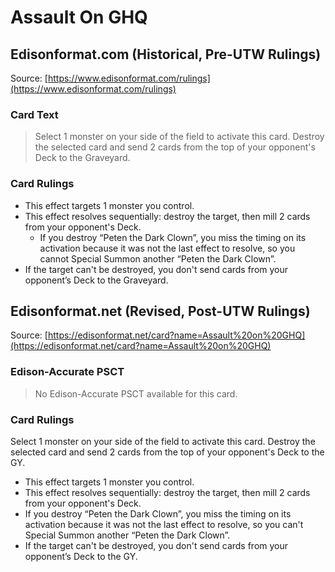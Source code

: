 # Assault On GHQ

## Edisonformat.com (Historical, Pre-UTW Rulings)

Source: [https://www.edisonformat.com/rulings](https://www.edisonformat.com/rulings)

### Card Text

> Select 1 monster on your side of the field to activate this card. Destroy the selected card and send 2 cards from the top of your opponent's Deck to the Graveyard.

### Card Rulings

*   This effect targets 1 monster you control.
*   This effect resolves sequentially: destroy the target, then mill 2 cards from your opponent's Deck.
    *   If you destroy “Peten the Dark Clown”, you miss the timing on its activation because it was not the last effect to resolve, so you cannot Special Summon another “Peten the Dark Clown”.
*   If the target can't be destroyed, you don't send cards from your opponent’s Deck to the Graveyard.

## Edisonformat.net (Revised, Post-UTW Rulings)

Source: [https://edisonformat.net/card?name=Assault%20on%20GHQ](https://edisonformat.net/card?name=Assault%20on%20GHQ)

### Edison-Accurate PSCT

> No Edison-Accurate PSCT available for this card.

### Card Rulings

Select 1 monster on your side of the field to activate this card. Destroy the selected card and send 2 cards from the top of your opponent's Deck to the GY.
*   This effect targets 1 monster you control.
*   This effect resolves sequentially: destroy the target, then mill 2 cards from your opponent's Deck.
*   If you destroy “Peten the Dark Clown”, you miss the timing on its activation because it was not the last effect to resolve, so you can't Special Summon another “Peten the Dark Clown”.
*   If the target can't be destroyed, you don't send cards from your opponent’s Deck to the GY.
            